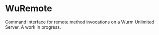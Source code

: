 # WuRemote

Command interface for remote method invocations on a Wurm Unlimited Server. A work in progress.
